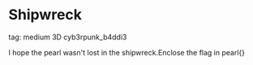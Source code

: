 # Shipwreck

tag: medium 3D cyb3rpunk_b4ddi3

I hope the pearl wasn't lost in the shipwreck.Enclose the flag in pearl{}

